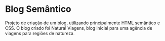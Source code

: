 # Blog Semântico
Projeto de criação de um blog, utilizando principalmente HTML semântico e CSS. O blog criado foi Natural Viagens, blog inicial para uma agência de viagens para regiões de natureza.
